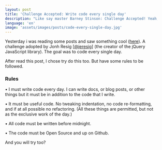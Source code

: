 ```yaml
---
layout: post
title: 'Challenge Accepted: Write code every single day'
description: "Like say master Barney Stinson: Challenge Accepted! Yeah, from now i'll write code every single day...."
language: 'en'
image: 'assets/images/posts/code-every-single-day.jpg'
---
```


<!-- more -->

Yesterday i was reading some posts and saw something cool ([here](http://ejohn.org/blog/write-code-every-day/)). A challenge adopted by Jonh Resig [[@jeresig](https://twitter.com/jeresig)] (the creator of the jQuery JavaScript library). The goal was to code every single day.

After read this post, I chose try do this too. But  have some rules to be followed.

### Rules

• I must write code every day. I can write docs, or blog posts, or other things but it must be in addition to the code that I write.

• It must be useful code. No tweaking indentation, no code re-formatting, and if at all possible no refactoring. (All these things are permitted, but not as the exclusive work of the day.)

• All code must be written before midnight.

• The code must be Open Source and up on Github.


And you will try too?
